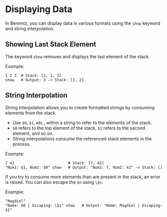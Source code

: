 # Displaying Data

In Beremiz, you can display data in various formats using the `show` keyword
and string interpolation.

## Showing Last Stack Element

The keyword `show` removes and displays the last element of the stack.

Example:

```beremiz
1 2 3  # Stack: [1, 2, 3]
show   # Output: 3 -> Stack: [1, 2]
```

## String Interpolation

String interpolation allows you to create formatted strings by consuming
elements from the stack.

- Use `$0`, `$1`, etc., within a string to refer to the elements of the stack.
- `$0` refers to the top element of the stack, `$1` refers to the second
element, and so on.
- String interpolations consume the referenced stack elements in the process.

Example:

```beremiz
7 42                        # Stack: [7, 42]
"Num1: $1, Num2: $0" show   # Output: "Num1: 7, Num2: 42" -> Stack: []
```

If you try to consume more elements than are present in the stack, an error is
raised. You can also escape the `$n` using `\$n`.

Example:

```beremiz
"Magdiel"
"Name: $0 | Escaping: \$1" show   # Output: "Name: Magdiel | Escaping: $1"
```
